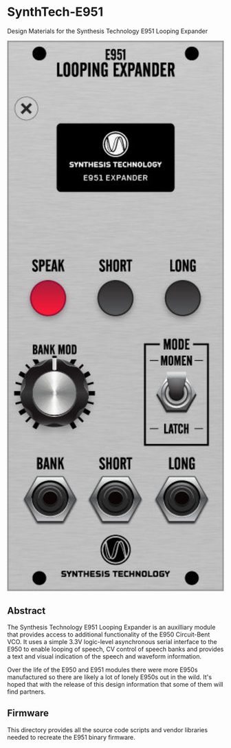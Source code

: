 # SynthTech-E951
Design Materials for the Synthesis Technology E951 Looping Expander

<img src="DOC/E951.jpg" width="640" />

## Abstract
The Synthesis Technology E951 Looping Expander is an auxilliary module that
provides access to additional functionality of the E950 Circuit-Bent VCO. It
uses a simple 3.3V logic-level asynchronous serial interface to the E950 to
enable looping of speech, CV control of speech banks and provides a text and
visual indication of the speech and waveform information.

Over the life of the E950 and E951 modules there were more E950s manufactured
so there are likely a lot of lonely E950s out in the wild. It's hoped that with
the release of this design information that some of them will find partners.

## Firmware
This directory provides all the source code scripts and vendor libraries needed
to recreate the E951 binary firmware. 


